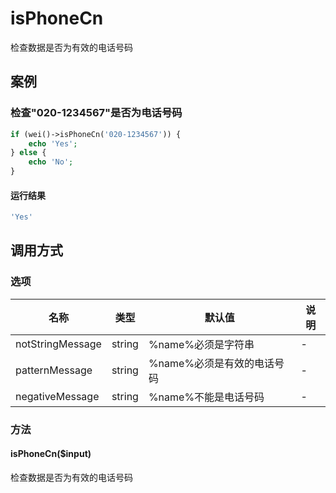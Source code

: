 isPhoneCn
=========

检查数据是否为有效的电话号码

案例
----

### 检查"020-1234567"是否为电话号码
```php
if (wei()->isPhoneCn('020-1234567')) {
    echo 'Yes';
} else {
    echo 'No';
}
```

#### 运行结果
```php
'Yes'
```

调用方式
--------

### 选项

| 名称                | 类型    | 默认值                                      | 说明              |
|---------------------|---------|---------------------------------------------|-------------------|
| notStringMessage    | string  | %name%必须是字符串                          | -                 |
| patternMessage      | string  | %name%必须是有效的电话号码                  | -                 |
| negativeMessage     | string  | %name%不能是电话号码                        | -                 |

### 方法

#### isPhoneCn($input)
检查数据是否为有效的电话号码
